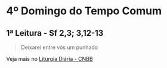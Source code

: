 # 4º Domingo do Tempo Comum

## 1ª Leitura - Sf 2,3; 3,12-13

> Deixarei entre vós um punhado



Veja mais no [Liturgia Diária - CNBB](http://liturgiadiaria.cnbb.org.br/app/user/user/UserView.php?ano=2017&mes=1&dia=29)